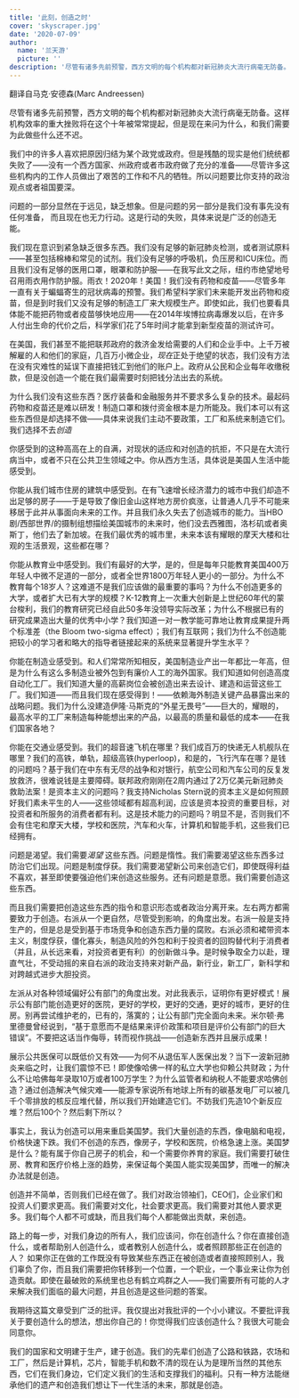 ```yaml
---
title: '此刻，创造之时'
cover: 'skyscraper.jpg'
date: '2020-07-09'
author:
  name: '兰天游'    
  picture: ''
description: '尽管有诸多先前预警，西方文明的每个机构都对新冠肺炎大流行病毫无防备。这样机构效率的重大挫败将在这个十年被常常提起，但是现在来问为什么，和我们需要为此做些什么还不迟。'
---
```


翻译自马克·安德森(Marc Andreessen)

尽管有诸多先前预警，西方文明的每个机构都对新冠肺炎大流行病毫无防备。这样机构效率的重大挫败将在这个十年被常常提起，但是现在来问为什么，和我们需要为此做些什么还不迟。

我们中的许多人喜欢把原因归结为某个政党或政府。但是残酷的现实是他们统统都失败了——没有一个西方国家、州政府或者市政府做了充分的准备——尽管许多这些机构内的工作人员做出了艰苦的工作和不凡的牺牲。所以问题要比你支持的政治观点或者祖国要深。

问题的一部分显然在于远见，缺乏想象。但是问题的另一部分是我们没有事先没有任何准备， 而且现在也无力行动。这是行动的失败，具体来说是广泛的创造无能。

我们现在意识到紧急缺乏很多东西。我们没有足够的新冠肺炎检测，或者测试原料——甚至包括棉棒和常见的试剂。我们没有足够的呼吸机，负压房和ICU床位。而且我们没有足够的医用口罩，眼罩和防护服——在我写此文之际，纽约市绝望地号召用雨衣用作防护服。雨衣！2020年！美国！我们没有药物和疫苗——尽管多年一直有关于蝙蝠寄生的冠状病毒的预警。我们希望科学家们未来能开发出药物和疫苗，但是到时我们又没有足够的制造工厂来大规模生产。即使如此，我们也要看具体能不能把药物或者疫苗够快地应用——在2014年埃博拉病毒爆发以后，在许多人付出生命的代价之后，科学家们花了5年时间才能拿到新型疫苗的测试许可。

在美国，我们甚至不能把联邦政府的救济金发给需要的人们和企业手中。上千万被解雇的人和他们的家庭，几百万小微企业，*现在*正处于绝望的状态，我们没有方法在没有灾难性的延误下直接把钱汇到他们的账户上。政府从公民和企业每年收缴税款，但是没创造一个能在我们最需要时刻把钱分法出去的系统。

为什么我们没有这些东西？医疗装备和金融服务并不要求多么复杂的技术。最起码药物和疫苗还是难以研发！制造口罩和拨付资金根本是力所能及。我们本可以有这些东西但是却选择不做——具体来说我们主动不要政策，工厂和系统来制造它们。我们选择不去*创造*

你感受到的这种高高在上的自满，对现状的适应和对创造的抗拒，不只是在大流行病当中，或者不只在公共卫生领域之中。你从西方生活，具体说是美国人生活中能感受到。

你能从我们城市住房的建筑中感受到。在有飞速增长经济潜力的城市中我们却造不出足够的房子——于是导致了像旧金山这样地方房价疯涨，让普通人几乎不可能来移居于此并从事面向未来的工作。并且我们永久失去了创造城市的能力。当HBO剧/西部世界/的摄制组想描绘美国城市的未来时，他们没去西雅图，洛杉矶或者奥斯丁，他们去了新加坡。在我们最优秀的城市里，未来本该有耀眼的摩天大楼和壮观的生活景观，这些都在哪？

你能从教育业中感受到。我们有最好的大学，是的，但是每年只能教育美国400万年轻人中微不足道的一部分，或者全世界1800万年轻人更小的一部分。为什么不教育每个18岁人？这难道不是我们应该做的最重要的事吗？为什么不创造更多的大学，或者扩大已有大学的规模？K-12教育上一次重大创新是上世纪60年代的蒙台梭利，我们的教育研究已经自此50多年没领导实际改革；为什么不根据已有的研究成果造出大量的优秀中小学？我们知道一对一教学能可靠地让教育成果提升两个标准差（the Bloom two-sigma effect）；我们有互联网；我们为什么不创造能把较小的学习者和略大的指导者链接起来的系统来显著提升学生水平？

你能在制造业感受到。和人们常常所知相反，美国制造业产出一年都比一年高，但是为什么有这么多制造业被外包到有廉价人工的海外国家。我们知道如何创造高度自动化工厂。我们知道大量的高薪岗位会被创造出来去设计、建造和运营这些工厂。我们知道——而且我们现在感受得到！——依赖海外制造关键产品暴露出来的战略问题。我们为什么没建造伊隆·马斯克的“外星无畏号”——巨大的，耀眼的，最高水平的工厂来制造每种能想出来的产品，以最高的质量和最低的成本——在我们国家各地？

你能在交通业感受到。我们的超音速飞机在哪里？我们成百万的快递无人机舰队在哪里？我们的高铁，单轨，超级高铁(hyperloop)，和是的，飞行汽车在哪？是钱的问题吗？基于我们在中东有无尽的战争和对银行，航空公司和汽车公司的反复发放救济，很难说钱是主要障碍。联邦政府刚刚在2周内通过了2万亿美元新冠肺炎救助法案！是资本主义的问题吗？我支持Nicholas Stern说的资本主义是如何照顾好我们素未平生的人——这些领域都有超高利润，应该是资本投资的重要目标，对投资者和所服务的消费者都有利。这是技术能力的问题吗？明显不是，否则我们不会有住宅和摩天大楼，学校和医院，汽车和火车，计算机和智能手机，这些我们已经拥有。

问题是渴望。我们需要*渴望* 这些东西。问题是惰性。我们需要渴望这些东西多过防治它们出现。问题是制度俘获。我们需要渴望新公司来创造它们，即使既得利益不喜欢，甚至即使要强迫他们来创造这些服务。还有问题是意愿。我们需要创造这些东西。

而且我们需要把创造这些东西的指令和意识形态或者政治分离开来。左右两方都需要致力于创造。右派从一个更自然，尽管受到影响，的角度出发。右派一般是支持生产的，但是总是受到基于市场竞争和创造东西力量的腐败。右派必须和裙带资本主义，制度俘获，僵化寡头，制造风险的外包和利于投资者的回购替代利于消费者（并且，从长远来看，对投资者更有利）的创新做斗争。是时候争取全力以赴，理直气壮，不受动摇的来自右派的政治支持来对新产品，新行业，新工厂，新科学和对跨越式进步大胆投资。

左派从对各种领域偏好公有部门的角度出发。对此我表示，证明你有更好模式！展示公有部门能创造更好的医院，更好的学校，更好的交通，更好的城市，更好的住房。别再尝试维护老的，已有的，落寞的；让公有部门完全面向未来。米尔顿·弗里德曼曾经说到，“基于意愿而不是结果来评价政策和项目是评价公有部门的巨大错误”。不要把这话当作侮辱，转而视作挑战——创造新东西并且展示成果！

展示公共医保可以既低价又有效——为何不从退伍军人医保出发？当下一波新冠肺炎来临之时，让我们震惊不已！即使像哈佛一样的私立大学也仰赖公共财政；为什么不让哈佛每年录取10万或者100万学生？为什么监管者和纳税人不能要求哈佛创造？通过创造解决气候灾难——能源专家说所有地球上所有的碳基发电厂可以被几千个零排放的核反应堆代替，所以我们开始建造它们。不妨我们先造10个新反应堆？然后100个？然后剩下所以？

事实上，我认为创造可以用来重启美国梦。我们大量创造的东西，像电脑和电视，价格快速下跌。我们不创造的东西，像房子，学校和医院，价格急速上涨。美国梦是什么？能有属于你自己房子的机会，和一个需要你养育的家庭。我们需要打破住房、教育和医疗价格上涨的趋势，来保证每个美国人能实现美国梦，而唯一的解决办法就是创造。

创造并不简单，否则我们已经在做了。我们对政治领袖们，CEO们，企业家们和投资人们要求更高。我们需要对文化，社会要求更高。我们需要对其他人要求更多。我们每个人都不可或缺，而且我们每个人都能做出贡献，来创造。

路上的每一步，对我们身边的所有人，我们应该问，你在创造什么？你在直接创造什么，或者帮助别人创造什么，或者教别人创造什么，或者照顾那些正在创造的人？ 如果你正在做的工作既没有导致某些东西正在被创造或者直接照顾别人，我们辜负了你，而且我们需要把你转移到一个位置，一个职业，一个事业来让你为创造贡献。即使在最破败的系统里也总有鹤立鸡群之人——我们需要所有可能的人才来解决我们面临的最大问题，并且创造是这些问题的答案。

我期待这篇文章受到广泛的批评。我仅提出对我批评的一个小小建议。不要批评我关于要创造什么的想法，想出你自己的！你觉得我们应该创造什么？我很大可能会同意你。

我们的国家和文明建于生产，建于创造。我们的先辈们创造了公路和铁路，农场和工厂，然后是计算机，芯片，智能手机和数不清的现在认为是理所当然的其他东西，它们在我们身边，它们定义我们的生活和支撑我们的福利。只有一种方法能继承他们的遗产和创造我们想让下一代生活的未来，那就是创造。